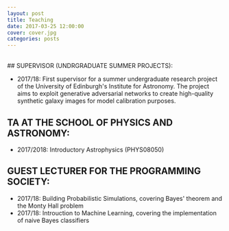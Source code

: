 ```yaml
---
layout: post
title: Teaching
date: 2017-03-25 12:00:00
cover: cover.jpg
categories: posts
---
```


<br>
## SUPERVISOR (UNDRGRADUATE SUMMER PROJECTS):

* 2017/18: First supervisor for a summer undergraduate research project of the University of Edinburgh's Institute for Astronomy. The project aims to exploit generative adversarial networks to create high-quality synthetic galaxy images for model calibration purposes.

## TA AT THE SCHOOL OF PHYSICS AND ASTRONOMY:

* 2017/2018: Introductory Astrophysics (PHYS08050)

## GUEST LECTURER FOR THE PROGRAMMING SOCIETY:

* 2017/18: Building Probabilistic Simulations, covering Bayes' theorem and the Monty Hall problem
* 2017/18: Introuction to Machine Learning, covering the implementation of naive Bayes classifiers
